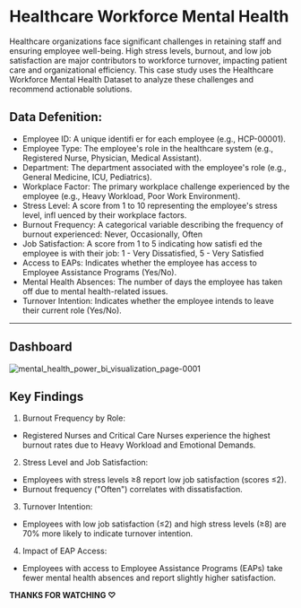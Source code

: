 # Healthcare Workforce Mental Health 

Healthcare organizations face significant challenges in retaining staff and ensuring employee well-being. High stress levels, burnout, and low job satisfaction are major contributors to workforce turnover, impacting patient care and organizational efficiency. This case study uses the Healthcare Workforce Mental Health Dataset to analyze these challenges and recommend actionable solutions.

## Data Defenition: 
- Employee ID: A unique identifi er for each employee (e.g., HCP-00001).
- Employee Type: The employee's role in the healthcare system (e.g., Registered Nurse, Physician, Medical Assistant).
- Department: The department associated with the employee's role (e.g., General Medicine, ICU, Pediatrics).
- Workplace Factor: The primary workplace challenge experienced by the employee (e.g., Heavy Workload, Poor Work Environment).
- Stress Level: A score from 1 to 10 representing the employee's stress level, infl uenced by their workplace factors.
- Burnout Frequency: A categorical variable describing the frequency of burnout experienced: Never, Occasionally, Often
- Job Satisfaction: A score from 1 to 5 indicating how satisfi ed the employee is with their job: 1 - Very Dissatisfied, 5 - Very Satisfied
- Access to EAPs: Indicates whether the employee has access to Employee Assistance Programs (Yes/No).
- Mental Health Absences: The number of days the employee has taken off due to mental health-related issues.
- Turnover Intention: Indicates whether the employee intends to leave their current role (Yes/No).
---
## Dashboard

![mental_health_power_bi_visualization_page-0001](https://github.com/user-attachments/assets/2b5ca6f1-80ff-4416-9126-8d2ba0ac8aae)

## Key Findings
1. Burnout Frequency by Role:
 - Registered Nurses and Critical Care Nurses experience the highest burnout rates due to Heavy Workload and Emotional Demands.
2. Stress Level and Job Satisfaction:
 - Employees with stress levels ≥8 report low job satisfaction (scores ≤2).
 - Burnout frequency ("Often") correlates with dissatisfaction.
3. Turnover Intention:
 - Employees with low job satisfaction (≤2) and high stress levels (≥8) are 70% more likely to indicate turnover intention.
4. Impact of EAP Access:
 - Employees with access to Employee Assistance Programs (EAPs) take fewer mental health absences and report slightly higher satisfaction.



**THANKS FOR WATCHING ♡**
